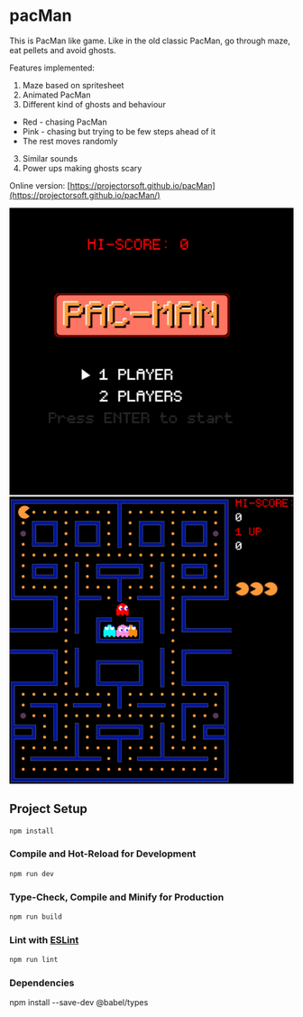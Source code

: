 # pacMan

This is PacMan like game.
Like in the old classic PacMan, go through maze, eat pellets and avoid ghosts.

Features implemented:
1. Maze based on spritesheet
2. Animated PacMan
3. Different kind of ghosts and behaviour
- Red - chasing PacMan
- Pink - chasing but trying to be few steps ahead of it
- The rest moves randomly
3. Similar sounds
4. Power ups making ghosts scary

Online version:
[https://projectorsoft.github.io/pacMan](https://projectorsoft.github.io/pacMan/)

![alt Menu](public/Screensho_menu.png)
![alt Game](public/Screenshot_game.png)

## Project Setup

```sh
npm install
```

### Compile and Hot-Reload for Development

```sh
npm run dev
```

### Type-Check, Compile and Minify for Production

```sh
npm run build
```

### Lint with [ESLint](https://eslint.org/)

```sh
npm run lint
```

### Dependencies
npm install --save-dev @babel/types
